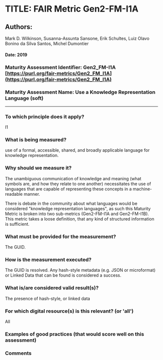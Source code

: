 # TITLE:  FAIR Metric Gen2-FM-I1A

## Authors: 
Mark D. Wilkinson, Susanna-Assunta Sansone, Erik Schultes, 
Luiz Olavo Bonino da Silva Santos, Michel Dumontier

#### Date: 2019


### Maturity Assessment Identifier: Gen2_FM-I1A [https://purl.org/fair-metrics/Gen2_FM_I1A](https://purl.org/fair-metrics/Gen2_FM_I1A)

### Maturity Assessment Name:   Use a Knowledge Representation Language (soft)

----

### To which principle does it apply?  
I1

### What is being measured?
use of a formal, accessible, shared, and broadly applicable language for knowledge representation.

### Why should we measure it?
The unambiguous communication of knowledge and meaning (what symbols are, and how they relate to one another) necessitates the use of languages that are capable of representing these concepts in a machine-readable manner.

There is debate in the community about what languages would be considered "knowledge representation languages", as such
this Maturity Metric is broken into two sub-metrics (Gen2-FM-I1A and Gen2-FM-I1B).  This metric takes a loose definition,
that any kind of structured information is sufficient.


### What must be provided for the measurement?
The GUID.


### How is the measurement executed?
The GUID is resolved.  Any hash-style metadata (e.g. JSON or microformat) or Linked Data that can be found is considered a success.


### What is/are considered valid result(s)?
The presence of hash-style, or linked data

### For which digital resource(s) is this relevant? (or 'all')
All

### Examples of good practices (that would score well on this assessment)


### Comments
